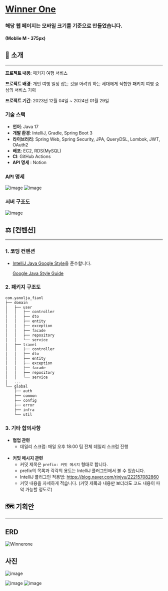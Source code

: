 # [Winner One](https://winnerone.site/)

### 해당 웹 페이지는 모바일 크기를 기준으로 만들었습니다. 
#### (Moblie M - 375px)

## 📍 소개

***
**프로젝트 내용**: 패키지 여행 서비스

**프로젝트 배경**: 개인 여행 일정 잡는 것을 어려워 하는 세대에게 적합한 패키지 여행 중심의 서비스 기획

**프로젝트 기간**: 2023년 12월 04일 ~ 2024년 01월 29일

### 기술 스택

- **언어**: Java 17
- **개발 환경**: IntelliJ, Gradle, Spring Boot 3
- **라이브러리**: Spring Web, Spring Security, JPA, QueryDSL, Lombok, JWT, OAuth2
- **배포**: EC2, RDS(MySQL)
- **CI**: GitHub Actions
- **API 명세** : Notion

### API 명세
![image](https://github.com/yanolja-finalproject/Backend/assets/87019291/71805583-c1e2-4883-b761-473672e91455)
![image](https://github.com/yanolja-finalproject/Backend/assets/87019291/139938cb-d313-415e-b3f1-0aab5950857f)

### 서버 구조도
![image](https://github.com/yanolja-finalproject/Backend/assets/87019291/5f617311-8d6d-43c5-b292-0fe59177deee)


## ⚖️ [컨벤션]

----

### 1. 코딩 컨벤션

- [IntelliJ Java Google Style](https://github.com/google/styleguide/blob/gh-pages/intellij-java-google-style.xml)을 준수합니다.
    
    [Google Java Style Guide](https://google.github.io/styleguide/javaguide.html)
    
### 2. 패키지 구조도

```bash
com.yanolja_fianl
├── domain
│   ├── user
│   │   ├── controller
│   │   ├── dto
│   │   ├── entity
│   │   ├── exception
│   │   ├── facade
│   │   ├── repository
│   │   └── service
│   ├── travel
│   │   ├── controller
│   │   ├── dto
│   │   ├── entity
│   │   ├── exception
│   │   ├── facade
│   │   ├── repository
│   │   └── service
│   ...
└── global
    ├── auth
    ├── common
    ├── config
    ├── error
    ├── infra
    └── util
```

### 3. 기타 합의사항

- **협업 관련**
    - 데일리 스크럼: 매일 오후 18:00 팀 전체 데일리 스크럼 진행
      <br><br>
- **커밋 메시지 관련**
    - 커밋 제목은 `prefix: 커밋 메시지` 형태로 합니다.
    - prefix의 목록과 각각의 용도는 IntelliJ 플러그인에서 볼 수 있습니다.
    - IntelliJ 플러그인 적용법: https://blog.naver.com/rinjyu/222157082860
    - 커밋 내용을 자세하게 적습니다. (커밋 제목과 내용만 보더라도 코드 내용이 파악 가능할 정도로)

## 🗺️ 기획안

---

## ERD
![Winnerone](https://github.com/yanolja-finalproject/Backend/assets/87019291/94fa3373-0bda-420a-b896-f055d07b5fea)

## 사진
![image](https://github.com/yanolja-finalproject/Backend/assets/87019291/51b20a20-5cdc-49ba-87c7-571c363c97a9)

![image](https://github.com/yanolja-finalproject/Backend/assets/87019291/092e3f1b-5427-4790-8845-74927c5991ce)
![image](https://github.com/yanolja-finalproject/Backend/assets/87019291/8d2b94ca-97a5-4f67-9e06-92eadf6a93c5)
